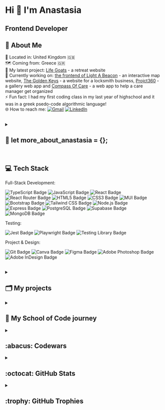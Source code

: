 Hi 👋 I'm Anastasia 
================================

Frontend Developer
--------------------------------

## 💫 About Me
📌 Located in: United Kingdom :uk: <br>
🗺️ Coming from: Greece :greece: <br>
🔭 My latest project: [Life Goats](https://github.com/AnastasiaAdamoudi/LifeGoats) - a retreat website <br>
🚀 Currently working on: [the frontend of Light A Beacon](https://github.com/AnastasiaAdamoudi/InteractiveMap) - an interactive map website, [The Golden Keys](https://github.com/AnastasiaAdamoudi/TheGoldenKeys) - a website for a locksmith business, [Projct360](https://github.com/AnastasiaAdamoudi/projct360) - a gallery web app and [Compass Of Care](https://github.com/AnastasiaAdamoudi/CompassOfCare) - a web app to help a care manager get organized
<br>
⚡ Fun fact: I had my first coding class in my last year of highschool and it was in a greek psedo-code algorithmic language! <br>
🌐 How to reach me:
    [![Gmail](https://img.shields.io/badge/Gmail-EA4335?logo=gmail&logoColor=fff&style=flat)](mailto:anastasiaadamoudi@gmail.com)
    [![LinkedIn](https://img.shields.io/badge/LinkedIn-%230077B5.svg?logo=linkedin&logoColor=white)](https://linkedin.com/in/anastasiaadamoudi89)
    
<br>

<details>
  <summary>
	<h2>📜 let more_about_anastasia = {};</h2>
  </summary>

```javascript
more_about_anastasia = {
  studies: [  "BSc Mathematics from the University of Ioannina"  ],
  work_experience: [
		    {
		      job: "freelance web developer",
		      date: "September 2023 - present",
		     },
		    {
		      job: "trainee full-stack developer at School of Code",
		      date: "March 2023 - July 2023",
		     },
		    {
		      job: "domiciliary carer",
		      date: "March 2016 - present"
		     },
		    {
		      job: "Mathematics private tutor",
		      date: "before coming to the UK to become a carer"
		     }
		    ],
  volunteering: [
                  {
   		    event: "Basildon Creative Tech Fest",
   		    date: "February 2024",
		    description: "I organised the Creative Tech for Social Impact Hackathon with the support of my local tech group Southend Tech"
 		   },
		  {
   		    event: "Chelmsford Science Festival",
   		    date: "October 2023",
		    description: "volunteered as STEM ambassador to coordinate coding activities for children"
 		   },
		  {
    		    event: "Chelmsford Do and Discover",
    		    date: "June 2023",
   		    description: "volunteered with Southend Tech to introduce frontend development to children"
 		   },
		  {
 		    event: "Open House Thessaloniki",
  		    date: "annual event 2013-2022",
  		    description: "tour guide, group coordinator, member of the organising committee specialising in designing walking tours"
		   }
		],
  skills: [  "teamwork",
             "user-centred approach",
             "adaptability"  ],
  characteristics: [  "creative",
                      "organised",
                      "analytical mind"  ],
  goals: [  "keep creating",
            "keep learning",
            "helping others"  ]
		      
}
```
</details>

<br>

## 💻 Tech Stack

Full-Stack Development: 

<p>
	
![TypeScript Badge](https://img.shields.io/badge/TypeScript-3178C6?logo=typescript&logoColor=fff&style=flat)
![JavaScript Badge](https://img.shields.io/badge/JavaScript-F7DF1E?logo=javascript&logoColor=000&style=flat)
![React Badge](https://img.shields.io/badge/React-61DAFB?logo=react&logoColor=000&style=flat)
![React Router Badge](https://img.shields.io/badge/React%20Router-CA4245?logo=reactrouter&logoColor=fff&style=flat)
![HTML5 Badge](https://img.shields.io/badge/HTML5-E34F26?logo=html5&logoColor=fff&style=flat)
![CSS3 Badge](https://img.shields.io/badge/CSS3-1572B6?logo=css3&logoColor=fff&style=flat)
![MUI Badge](https://img.shields.io/badge/MUI-007FFF?logo=mui&logoColor=fff&style=flat)
![Bootstrap Badge](https://img.shields.io/badge/Bootstrap-7952B3?logo=bootstrap&logoColor=fff&style=flat)
![Tailwind CSS Badge](https://img.shields.io/badge/Tailwind%20CSS-06B6D4?logo=tailwindcss&logoColor=fff&style=flat)
![Node.js Badge](https://img.shields.io/badge/Node.js-393?logo=nodedotjs&logoColor=fff&style=flat)
![Express Badge](https://img.shields.io/badge/Express-000?logo=express&logoColor=fff&style=flat)
![PostgreSQL Badge](https://img.shields.io/badge/PostgreSQL-4169E1?logo=postgresql&logoColor=fff&style=flat)
![Supabase Badge](https://img.shields.io/badge/Supabase-3FCF8E?logo=supabase&logoColor=fff&style=flat)
![MongoDB Badge](https://img.shields.io/badge/MongoDB-47A248?logo=mongodb&logoColor=fff&style=flat)
	
</p>

Testing:

<p>
	
![Jest Badge](https://img.shields.io/badge/Jest-C21325?logo=jest&logoColor=fff&style=flat)
![Playwright Badge](https://img.shields.io/badge/Playwright-2EAD33?logo=playwright&logoColor=fff&style=flat)
![Testing Library Badge](https://img.shields.io/badge/Testing%20Library-E33332?logo=testinglibrary&logoColor=fff&style=flat)
	
</p>

Project & Design: 

<p>
	
![Git Badge](https://img.shields.io/badge/Git-F05032?logo=git&logoColor=fff&style=flat)
![Canva Badge](https://img.shields.io/badge/Canva-00C4CC?logo=canva&logoColor=fff&style=flat)
![Figma Badge](https://img.shields.io/badge/Figma-F24E1E?logo=figma&logoColor=fff&style=flat)
![Adobe Photoshop Badge](https://img.shields.io/badge/Adobe%20Photoshop-31A8FF?logo=adobephotoshop&logoColor=fff&style=flat)
![Adobe InDesign Badge](https://img.shields.io/badge/Adobe%20InDesign-F36?logo=adobeindesign&logoColor=fff&style=flat)
	
</p>

<br>

<details>
	
<summary> 
	<h2>🗂️ My projects</h2>
</summary>

### 🐐 Life Goats

* ***Links***: [Website](https://lifegoats.com/) [Code](https://github.com/AnastasiaAdamoudi/LifeGoats)

* ***Technologies***: React &bull; React Router &bull; Vite &bull; TailwindCSS &bull; Framer Motion &bull; React Leaflet &bull; Chart.js &bull; Email.js

* ***Status***: complete ✅, updates in progress 🚧

<br>

### 🧭 Compass Of Care

* ***Links***: [Code](https://github.com/AnastasiaAdamoudi/CompassOfCare)

* ***Technologies***: Node.js &bull; Express &bull; React &bull; React Router &bull; Vite &bull; TailwindCSS &bull; React Hook Form

* ***Status***: in progress 🚧

<br>

### 🗺️ Light A Beacon

* ***Links***: [Code](https://github.com/AnastasiaAdamoudi/InteractiveMap)

* ***Technologies***: React &bull; React Router &bull; Vite &bull; CSS &bull; React Leaflet &bull; React Hook Form

* ***Status***: in progress 🚧

<br>

### ✨ My Portfolio Website

* ***Links***: [Website](https://anastasiaadamoudi.com/) [Code](https://github.com/AnastasiaAdamoudi/PortfolioWebsite)

* ***Technologies***: React &bull; React Router &bull; Vite &bull; TailwindCSS &bull; Framer Motion &bull; Email.js

* ***Status***: MVP complete ✅, always in progress 🚧

<br>

### ✦ onni.

 * ***Links***: [Website](https://onni.vercel.app/)  &bull; [Code](https://github.com/AnastasiaAdamoudi/onni.-PeriodAppForTeens)
 * ***Technologies***: Node.js &bull; Express.js &bull; MongoDB &bull; Passage by 1password &bull; EJS &bull; HTML &bull; CSS &bull; Bootstrap &bull; Vercel
 * ***Status***: MVP complete ✅, roadmap paused 🚧

<br>

### 🌺 Garden Genie

 * ***Links***: [Website](https://garden-genie.netlify.app/)  &bull; [Frontend code](https://github.com/AnastasiaAdamoudi/M.A.S.H.E.D_Garden_Genie)  &bull; [Backend code](https://github.com/AnastasiaAdamoudi/GardenGenieBackend)
 * ***Technologies***: React &bull; React Router &bull; Bootstrap &bull; CSS &bull; Node.js &bull; Express.js &bull; MongoDB &bull; Testing Library  &bull; Netlify &bull; Render
 * ***Status***: complete ✅

<br>

### 🧰 Bootcampers Treasure Chest

 * ***Links***: [Website](https://anastasiaadamoudi.github.io/BootcampersTreasureChest/)  &bull; [Code](https://github.com/AnastasiaAdamoudi/BootcampersTreasureChest)
 * ***Technologies***: React &bull; MaterialUI &bull; CSS &bull; GitHub Pages
 * ***Status***: complete ✅

<br>

<!--
| **Name**          | **Technologies** | **Links**                                                                                                  |
|---------------|--------------|--------------------------------------------------------------------------------------------------------|
| *Garden Genie*  |  React, React Router, Bootstrap, CSS, Node.js, Express.js, MongoDB, React Testing Library, Netlify, Render   | [Website](https://garden-genie.netlify.app/)  &bull; [Frontend code](https://github.com/AnastasiaAdamoudi/M.A.S.H.E.D_Garden_Genie)  &bull; [Backend code](https://github.com/AnastasiaAdamoudi/GardenGenieBackend)  |
| *Bootcampers Treasure Chest*  |  React, MaterialUI, CSS, GitHub Pages   | [Website](https://anastasiaadamoudi.github.io/BootcampersTreasureChest/)  &bull; [Frontend code](https://github.com/AnastasiaAdamoudi/BootcampersTreasureChest) |
| *Explore the World*  |  React, MaterialUI, CSS, GitHub Pages   | [Website](https://anastasiaadamoudi.github.io/ExploreTheWorld/)  &bull; [Frontend code](https://github.com/AnastasiaAdamoudi/ExploreTheWorld) |
| *To-Do List*  |  React, CSS, Node.js, Express.js, MongoDB   | [Frontend and backend code](https://github.com/AnastasiaAdamoudi/ToDoList-MERNstack) |
-->

</details>

<details>
  <summary>
    <h2>🚀 My School of Code journey </h2>
  </summary>
    
- __Week 1:__ <a href="https://github.com/AnastasiaAdamoudi/RockPaperScissorsJavaScript">`Rock Paper Scissors game`</a>🔗 ➜ JavaScript fundamentals
- __Week 2:__ <a href="https://github.com/AnastasiaAdamoudi/DictionaryAPI">`Dictionary search`</a>🔗 ➜ JavaScript event listeners and fetch from API
- __Week 3:__ <a href="https://github.com/AnastasiaAdamoudi/LandingPageDesign">`Design a landing page`</a>🔗 ➜ Fundamentals of UI/UX
- __Week 4:__ <a href="https://github.com/AnastasiaAdamoudi/PlaywrightTesting">`Playwright Testing`</a>🔗 ➜ Introduction to testing with Jest and playwright & <a href="https://github.com/AnastasiaAdamoudi/MakeYourOwnCodewars">`Make your own Codewars kata`</a>🔗 ➜ Create a Codewars kata with JavaScript and test it 
- __Week 5:__ <a href="https://github.com/AnastasiaAdamoudi/ToDoListReactFrontend">`React To-Do List`</a>🔗 ➜ Introduction to React
- __Week 6:__ <a href="https://github.com/AnastasiaAdamoudi/ReactTestingLibrary">`React Testing Library`</a>🔗 ➜ Testing in React & <a href="https://github.com/AnastasiaAdamoudi/WeatherApp-ReactAPI">`React Weather App`</a>🔗 ➜ Fetching from API with React
- __Week 7:__ <a href="https://github.com/AnastasiaAdamoudi/BootcampersTreasureChest">`Bootcampers Treasure Chest`</a>🔗 ➜ Frontend team project
- __Week 8:__ <a href="https://github.com/AnastasiaAdamoudi/ExploreTheWorld">`Explore the World`</a>🔗 ➜ Revising and applying the material covered up until now with a frontend project
- __Week 9:__ <a href="https://github.com/AnastasiaAdamoudi/RecipesDisplayBackend">`Recipes Display`</a>🔗 ➜ Introduction to creating a backend for JavaScript frontend 
- __Week 10:__ <a href="https://github.com/SchoolOfCode/BookDatabase">`Book database`</a>🔗 ➜ Using Express and PostgreSQL to create and edit a database
- __Week 11:__ <a href="https://github.com/AnastasiaAdamoudi/AuthorisationAuthentication-Supabase">`Authorisation and Authentication`</a>🔗 ➜ Using Supabase & <a href="https://github.com/AnastasiaAdamoudi/WeatherApp-Typescript">`Weather App`</a>🔗 ➜ Fetching from API using TypeScript
- __Weeks 12-16:__ <a href="https://github.com/AnastasiaAdamoudi/M.A.S.H.E.D_Garden_Genie">`Garden Genie frontend`</a>🔗 & <a href="https://github.com/AnastasiaAdamoudi/GardenGenieBackend">`Garden Genie backend`</a>🔗 ➜ Full-stack team project
    
</details>

<details>
  <summary>
    <h2> :abacus: Codewars </h2>
  </summary>

![Codewars](https://github.r2v.ch/codewars?user=AnastasiaAdamoudi&theme=gradient_light)

</details>

<details>
  <summary>
    <h2> :octocat: GitHub Stats </h2>
  </summary>

  ![](https://github-readme-stats.vercel.app/api/top-langs/?username=AnastasiaAdamoudi&theme=dracula&show_icons=true&hide_border=false&layout=compact)  
  ![](https://github-readme-stats.vercel.app/api?username=AnastasiaAdamoudi&theme=dracula&show_icons=true)<br>
  [![](https://streak-stats.demolab.com/?user=AnastasiaAdamoudi&theme=dracula)](https://git.io/streak-stats)<br>
    
</details>

<details>
  <summary>
    <h2> :trophy: GitHub Trophies </h2>
  </summary>
  <a href="https://github.com/ryo-ma/github-profile-trophy"><img src="https://github-profile-trophy.vercel.app/?username=AnastasiaAdamoudi&layout=compact&theme=onedark&column=4&margin-w=15&margin-h=15" /></a>
	
</details>
